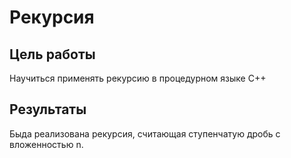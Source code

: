 # Рекурсия

## Цель работы
Научиться применять рекурсию в процедурном языке C++

## Результаты
Быда реализована рекурсия, считающая ступенчатую дробь с вложенностью n.

